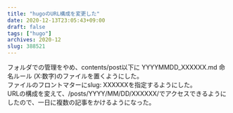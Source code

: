 ```yaml
---
title: "hugoのURL構成を変更した"
date: 2020-12-13T23:05:43+09:00
draft: false
tags: ["hugo"]
archives: 2020-12
slug: 388521
---
```


フォルダでの管理をやめ、contents/post以下に YYYYMMDD_XXXXXX.md 命名ルール (X:数字)のファイルを置くようにした。  
ファイルのフロントマターにslug: XXXXXXを指定するようにした。  
URLの構成を変えて、/posts/YYYY/MM/DD/XXXXXX/でアクセスできるようにしたので、一日に複数の記事をかけるようになった。
